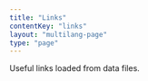 ```yaml
---
title: "Links"
contentKey: "links"
layout: "multilang-page"
type: "page"
---
```


Useful links loaded from data files.
